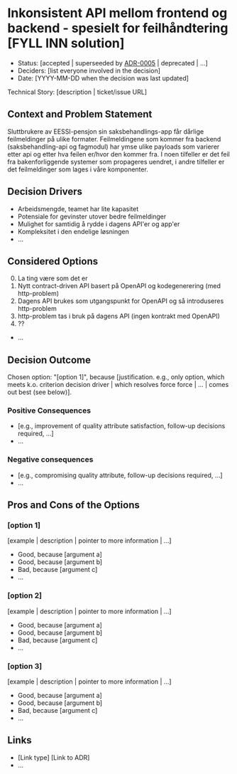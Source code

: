 # Inkonsistent API mellom frontend og backend - spesielt for feilhåndtering [FYLL INN solution]

* Status: [accepted | superseeded by [ADR-0005](0005-example.md) | deprecated | …]
* Deciders: [list everyone involved in the decision]
* Date: [YYYY-MM-DD when the decision was last updated]

Technical Story: [description | ticket/issue URL] <!-- optional -->

## Context and Problem Statement

Sluttbrukere av EESSI-pensjon sin saksbehandlings-app får dårlige feilmeldinger på ulike formater.
Feilmeldingene som kommer fra backend (saksbehandling-api og fagmodul) har ymse ulike
payloads som varierer etter api og etter hva feilen er/hvor den kommer fra. I noen tilfeller er det feil fra
bakenforliggende systemer som propageres uendret, i andre tilfeller er det feilmeldinger som lages i våre
komponenter.

## Decision Drivers

* Arbeidsmengde, teamet har lite kapasitet
* Potensiale for gevinster utover bedre feilmeldinger
* Mulighet for samtidig å rydde i dagens API'er og app'er
* Kompleksitet i den endelige løsningen
* … <!-- numbers of drivers can vary -->

## Considered Options

0. La ting være som det er
1. Nytt contract-driven API basert på OpenAPI og kodegenerering (med http-problem)
1. Dagens API brukes som utgangspunkt for OpenAPI og så introduseres http-problem
1. http-problem tas i bruk på dagens API (ingen kontrakt med OpenAPI)
1. ??
* … <!-- numbers of options can vary -->

## Decision Outcome

Chosen option: "[option 1]", because [justification. e.g., only option, which meets k.o. criterion decision driver | which resolves force force | … | comes out best (see below)].

### Positive Consequences

* [e.g., improvement of quality attribute satisfaction, follow-up decisions required, …]
* …

### Negative consequences

* [e.g., compromising quality attribute, follow-up decisions required, …]
* …

## Pros and Cons of the Options <!-- optional -->

### [option 1]

[example | description | pointer to more information | …] <!-- optional -->

* Good, because [argument a]
* Good, because [argument b]
* Bad, because [argument c]
* … <!-- numbers of pros and cons can vary -->

### [option 2]

[example | description | pointer to more information | …] <!-- optional -->

* Good, because [argument a]
* Good, because [argument b]
* Bad, because [argument c]
* … <!-- numbers of pros and cons can vary -->

### [option 3]

[example | description | pointer to more information | …] <!-- optional -->

* Good, because [argument a]
* Good, because [argument b]
* Bad, because [argument c]
* … <!-- numbers of pros and cons can vary -->

## Links <!-- optional -->

* [Link type] [Link to ADR] <!-- example: Refined by [ADR-0005](0005-example.md) -->
* … <!-- numbers of links can vary -->
